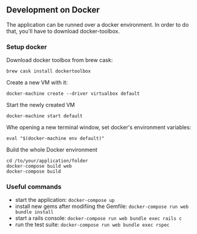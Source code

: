 ## Development on Docker

The application can be runned over a docker environment. In order to do that, you'll have to download docker-toolbox.

### Setup docker

Download docker toolbox from brew cask:
```shell
brew cask install dockertoolbox
```

Create a new VM with it:
```shell
docker-machine create --driver virtualbox default
```

Start the newly created VM
```shell
docker-machine start default
```

Whe opening a new terminal window, set docker's environment variables:
```shell
eval "$(docker-machine env default)"
```

Build the whole Docker environment
```shell
cd /to/your/application/folder
docker-compose build web
docker-compose build
```

### Useful commands

* start the application: `docker-compose up`
* install new gems after modifiing the Gemfile: `docker-compose run web bundle install`
* start a rails console: `docker-compose run web bundle exec rails c`
* run the test suite: `docker-compose run web bundle exec rspec`
